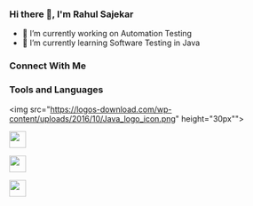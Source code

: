 ### Hi there 👋, I'm Rahul Sajekar

<!--
**rahulsajekar/rahulsajekar** is a ✨ _special_ ✨ repository because its `README.md` (this file) appears on your GitHub profile.

Here are some ideas to get you started:

- 🔭 I’m currently working on ...
- 🌱 I’m currently learning .....
- 👯 I’m looking to collaborate on ...
- 🤔 I’m looking for help with ...
- 💬 Ask me about ...
- 📫 How to reach me: ...
- 😄 Pronouns: ...
- ⚡ Fun fact: ...
-->
- 🔭 I’m currently working on Automation Testing
- 🌱 I’m currently learning Software Testing in Java

### Connect With Me


### Tools and Languages
<img src="https://logos-download.com/wp-content/uploads/2016/10/Java_logo_icon.png" height="30px""><p>   </p><img src="https://encrypted-tbn0.gstatic.com/images?q=tbn%3AANd9GcRAfrL-XVYc3kmLM4dmBEwnzBuEBizJ2so-Aw&usqp=CAU" height="30px"><p>   </p><img src="https://cdn.iconscout.com/icon/free/png-512/c-programming-569564.png" height="30px" ><p>   </p><img src="https://www.freepnglogos.com/uploads/html5-logo-png/html5-logo-devextreme-multi-purpose-controls-html-javascript-3.png" height="30px">
